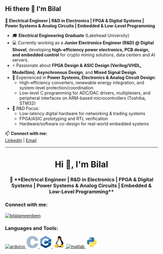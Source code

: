 ## Hi there 👋 I'm Bilal  

🔌 **Electrical Engineer | R&D in Electronics | FPGA & Digital Systems | Power Systems & Analog Circuits | Embedded & Low-Level Programming**  

- 🎓 **Electrical Engineering Graduate** (Lakehead University)  
- 💻 Currently working as a **Junior Electronics Engineer (R&D) @ Digital Shovel**, developing **high-efficiency power electronics, PCB design, and embedded control** for crypto mining solutions, data centers and AI servers.  
- ⚡ Passionate about **FPGA Design & ASIC Design (Verilog/VHDL, ModelSim)**, **Asynchronous Design**, and **Mixed Signal Design**.  
- 📡 Experienced in **Power Systems, Electronics & Analog Circuit Design**:  
  - High-efficiency converters, renewable energy integration, and system-level protection/coordination  
  - Low-level C programming for ADC/DAC drivers, multiplexers, and peripheral interfaces on ARM-based microcontrollers (Toshiba, STM32)  
- 🔬 R&D Focus:  
  - Low-latency digital hardware for networking & trading systems  
  - FPGA/ASIC prototyping and RTL verification  
  - Hardware/software co-design for real-world embedded systems  

📫 **Connect with me:**  
[LinkedIn](https://www.linkedin.com/in/bilal-ameerdeen-1211321b9) | [Email](mailto:Bilalameerdeen10@gmail.com)  

---
<h1 align="center">Hi 👋, I'm Bilal</h1>
<h3 align="center">🔌 **Electrical Engineer | R&D in Electronics | FPGA & Digital Systems | Power Systems & Analog Circuits | Embedded & Low-Level Programming**</h3>

<h3 align="left">Connect with me:</h3>
<p align="left">
<a href="https://linkedin.com/in/bilalameerdeen" target="blank"><img align="center" src="https://raw.githubusercontent.com/rahuldkjain/github-profile-readme-generator/master/src/images/icons/Social/linked-in-alt.svg" alt="bilalameerdeen" height="30" width="40" /></a>
</p>

<h3 align="left">Languages and Tools:</h3>
<p align="left"> <a href="https://www.arduino.cc/" target="_blank" rel="noreferrer"> <img src="https://cdn.worldvectorlogo.com/logos/arduino-1.svg" alt="arduino" width="40" height="40"/> </a> <a href="https://www.cprogramming.com/" target="_blank" rel="noreferrer"> <img src="https://raw.githubusercontent.com/devicons/devicon/master/icons/c/c-original.svg" alt="c" width="40" height="40"/> </a> <a href="https://www.w3schools.com/cpp/" target="_blank" rel="noreferrer"> <img src="https://raw.githubusercontent.com/devicons/devicon/master/icons/cplusplus/cplusplus-original.svg" alt="cplusplus" width="40" height="40"/> </a> <a href="https://www.linux.org/" target="_blank" rel="noreferrer"> <img src="https://raw.githubusercontent.com/devicons/devicon/master/icons/linux/linux-original.svg" alt="linux" width="40" height="40"/> </a> <a href="https://www.mathworks.com/" target="_blank" rel="noreferrer"> <img src="https://upload.wikimedia.org/wikipedia/commons/2/21/Matlab_Logo.png" alt="matlab" width="40" height="40"/> </a> <a href="https://www.python.org" target="_blank" rel="noreferrer"> <img src="https://raw.githubusercontent.com/devicons/devicon/master/icons/python/python-original.svg" alt="python" width="40" height="40"/> </a> </p>
